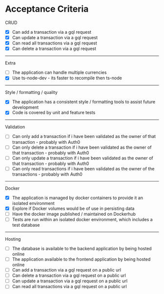 # Acceptance Criteria

CRUD

- [x] Can add a transaction via a gql request
- [x] Can update a transaction via a gql request
- [x] Can read all transactions via a gql request
- [x] Can delete a transaction via a gql request

---

Extra

- [ ] The application can handle multiple currencies
- [x] Use ts-node-dev - its faster to recompile then ts-node

---

Style / formatting / quality

- [x] The application has a consistent style / formatting tools to assist future development
- [x] Code is covered by unit and feature tests

---

Validation

- [ ] Can only add a transaction if i have been validated as the owner of that transaction - probably with Auth0
- [ ] Can only delete a transaction if i have been validated as the owner of that transaction - probably with Auth0
- [ ] Can only update a transaction if i have been validated as the owner of that transaction - probably with Auth0
- [ ] Can only read transactions if i have been validated as the owner of the transactions - probably with Auth0

---

Docker

- [x] The application is managed by docker containers to provide it an isolated environment
- [x] Explore if Docker volumes would be of use in persisting data
- [ ] Have the docker image published / maintained on Dockerhub
- [ ] Tests are run within an isolated docker environment, which includes a test database

---

Hosting

- [ ] The database is available to the backend application by being hosted online
- [ ] The application available to the frontend application by being hosted online
- [ ] Can add a transaction via a gql request on a public url
- [ ] Can delete a transaction via a gql request on a public url
- [ ] Can update a transaction via a gql request on a public url
- [ ] Can read all transactions via a gql request on a public url

